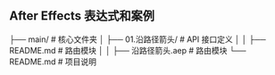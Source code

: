 ## After Effects 表达式和案例
├── main/                     # 核心文件夹
│   ├── 01.沿路径箭头/        # API 接口定义
│   │   ├── README.md         # 路由模块
│   │   ├── 沿路径箭头.aep    # 路由模块
└── README.md                 # 项目说明